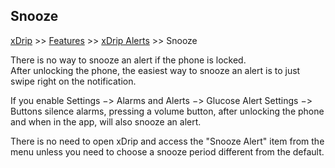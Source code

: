 ## Snooze  
[xDrip](../README.md) >> [Features](./Features_page.md) >> [xDrip Alerts](./Alerts_page.md) >> Snooze  
  
There is no way to snooze an alert if the phone is locked.  
After unlocking the phone, the easiest way to snooze an alert is to just swipe right on the notification.  
  
If you enable Settings &#8722;> Alarms and Alerts &#8722;> Glucose Alert Settings &#8722;> Buttons silence alarms, pressing a volume button, after unlocking the phone and when in the app, will also snooze an alert.  
  
There is no need to open xDrip and access the "Snooze Alert" item from the menu unless you need to choose a snooze period different from the default.  
  
